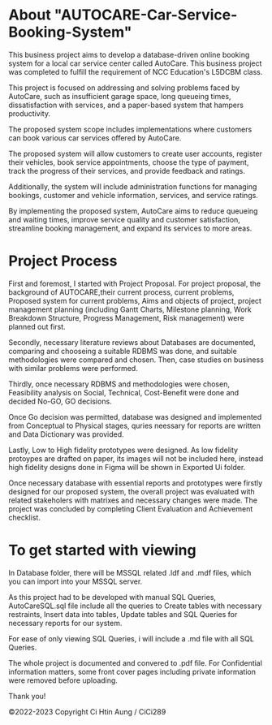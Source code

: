 # About "AUTOCARE-Car-Service-Booking-System"
This business project aims to develop a database-driven online booking system for a local car service center called AutoCare. 
This business project was completed to fulfill the requirement of NCC Education's L5DCBM class.

This project is focused on addressing and solving problems faced by AutoCare, such as insufficient garage space, long queueing times, dissatisfaction with services, and a paper-based system that hampers productivity.

The proposed system scope includes implementations where customers can book various car services offered by AutoCare. 

The proposed system will allow customers to create user accounts, register their vehicles, book service appointments, choose the type of payment, track the progress of their services, and provide feedback and ratings. 

Additionally, the system will include administration functions for managing bookings, customer and vehicle information, services, and service ratings.

By implementing the proposed system, AutoCare aims to reduce queueing and waiting times, improve service quality and customer satisfaction, streamline booking management, and expand its services to more areas. 

# Project Process
First and foremost, I started with Project Proposal. For project proposal, the background of AUTOCARE,their current process, current problems, Proposed system for current problems, Aims and objects of project, project management planning (including Gantt Charts, Milestone planning, Work Breakdown Structure, Progress Management, Risk management) were planned out first. 

Secondly, necessary literature reviews about Databases are documented, comparing and chooseing a suitable RDBMS was done, and suitable methodologies were compared and chosen. Then, case studies on business with similar problems were performed. 

Thirdly, once necessary RDBMS and methodologies were chosen, Feasibility analysis on Social, Technical, Cost-Benefit were done and decided No-GO, GO decisions. 

Once Go decision was permitted, database was designed and implemented from Conceptual to Physical stages, quries neessary for reports are written and Data Dictionary was provided. 

Lastly, Low to High fidelity prototypes were designed. As low fidelity protoypes are drafted on paper, its images will not be included here, instead high fidelity designs done in Figma will be shown in Exported Ui folder.

Once necessary database with essential reports and prototypes were firstly designed for our proposed system, the overall project was evaluated with related stakeholers with matrixes and necessary changes were made.
The project was concluded by completing Client Evaluation and Achievement checklist.

# To get started with viewing
In Database folder, there will be MSSQL related .ldf and .mdf files, which you can import into your MSSQL server. 

As this project had to be developed with manual SQL Queries, AutoCareSQL.sql file include all the queries to Create tables with necessary restraints, Insert data into tables, Update tables and SQL Queries for necessary reports for our system. 

For ease of only viewing SQL Queries, i will include a .md file with all SQL Queries. 

The whole project is documented and convered to .pdf file. For Confidential information matters, some front cover pages including private information were removed before uploading. 

Thank you!


©2022-2023 Copyright Ci Htin Aung / CiCi289
